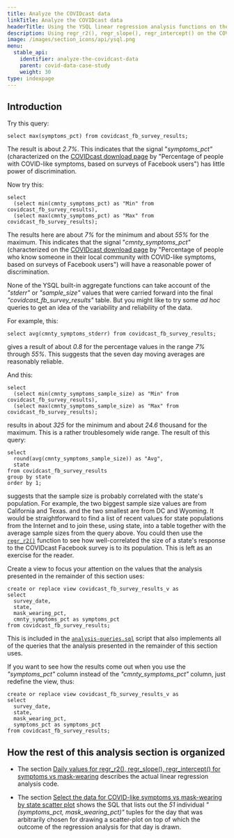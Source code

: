 ```yaml
---
title: Analyze the COVIDcast data
linkTitle: Analyze the COVIDcast data
headerTitle: Using the YSQL linear regression analysis functions on the COVIDcast data—introduction
description: Using regr_r2(), regr_slope(), regr_intercept() on the COVIDcast data—introduction
image: /images/section_icons/api/ysql.png
menu:
  stable_api:
    identifier: analyze-the-covidcast-data
    parent: covid-data-case-study
    weight: 30
type: indexpage
---
```


## Introduction

Try this query:

```plpgsql
select max(symptoms_pct) from covidcast_fb_survey_results;
```

The result is about _2.7%_. This indicates that the signal "_symptoms_pct"_ (characterized on the [COVIDcast download page](../ingest-the-covidcast-data/inspect-the-csv-files/) by "Percentage of people with COVID-like symptoms, based on surveys of Facebook users") has little power of discrimination.

Now try this:

```plpgsql
select
  (select min(cmnty_symptoms_pct) as "Min" from covidcast_fb_survey_results),
  (select max(cmnty_symptoms_pct) as "Max" from covidcast_fb_survey_results);
```

The results here are about _7%_ for the minimum and about _55%_ for the maximum. This indicates that the signal "_cmnty_symptoms_pct"_ (characterized on the [COVIDcast download page](../ingest-the-covidcast-data/inspect-the-csv-files/) by "Percentage of people who know someone in their local community with COVID-like symptoms, based on surveys of Facebook users") will have a reasonable power of discrimination.

None of the YSQL built-in aggregate functions can take account of the _"stderr"_ or _"sample_size"_ values that were carried forward into the final _"covidcast_fb_survey_results"_ table. But you might like to try some _ad hoc_ queries to get an idea of the variability and reliability of the data.

For example, this:

```plpgsql
select avg(cmnty_symptoms_stderr) from covidcast_fb_survey_results;
```

gives a result of about _0.8_ for the percentage values in the range _7%_ through _55%_. This suggests that the seven day moving averages are reasonably reliable.

And this:

```plpgsql
select
  (select min(cmnty_symptoms_sample_size) as "Min" from covidcast_fb_survey_results),
  (select max(cmnty_symptoms_sample_size) as "Max" from covidcast_fb_survey_results);
```

results in about _325_ for the minimum and about _24.6_ thousand for the maximum. This is a rather troublesomely wide range. The result of this query:

```plpgsql
select
  round(avg(cmnty_symptoms_sample_size)) as "Avg",
  state
from covidcast_fb_survey_results
group by state
order by 1;
```

suggests that the sample size is probably correlated with the state's population. For example, the two biggest sample size values are from California and Texas. and the two smallest are from DC and Wyoming. It would be straightforward to find a list of recent values for state populations from the Internet and to join these, using state, into a table together with the average sample sizes from the query above. You could then use the [`regr_r2()`](../../function-syntax-semantics/linear-regression/regr/#regr-r2) function to see how well-correlated the size of a state's response to the COVIDcast Facebook survey is to its population. This is left as an exercise for the reader.

Create a view to focus your attention on the values that the analysis presented in the remainder of this section uses:

```plpgsql
create or replace view covidcast_fb_survey_results_v as
select
  survey_date,
  state,
  mask_wearing_pct,
  cmnty_symptoms_pct as symptoms_pct
from covidcast_fb_survey_results;
```

This is included in the [`analysis-queries.sql`](./analysis-scripts/analysis-queries-sql/) script that also implements all of the queries that the analysis presented in the remainder of this section uses.

If you want to see how the results come out when you use the _"symptoms_pct"_ column instead of the _"cmnty_symptoms_pct"_ column, just redefine the view, thus:

```plpgsql
create or replace view covidcast_fb_survey_results_v as
select
  survey_date,
  state,
  mask_wearing_pct,
  symptoms_pct as symptoms_pct
from covidcast_fb_survey_results;
```

## How the rest of this analysis section is organized

- The section [Daily values for regr_r2(), regr_slope(), regr_intercept() for symptoms vs mask-wearing](./daily-regression-analysis/) describes the actual linear regression analysis code.

- The section [Select the data for COVID-like symptoms vs mask-wearing by state scatter plot](./symptoms-vs-mask-wearing-by-state/) shows the SQL that lists out the _51_ individual _"(symptoms_pct, mask_wearing_pct)"_ tuples for the day that was arbitrarily chosen for drawing a scatter-plot on top of which the outcome of the regression analysis for that day is drawn.
